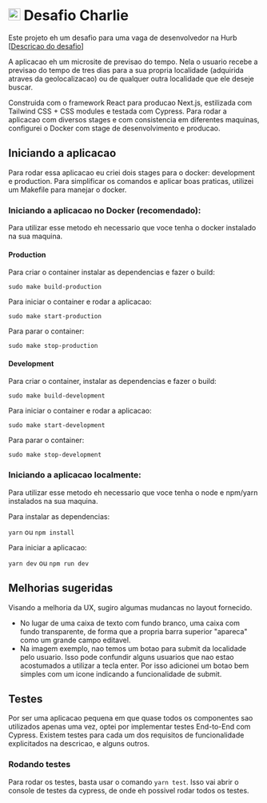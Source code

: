 # <img src="https://avatars1.githubusercontent.com/u/7063040?v=4&s=200.jpg" alt="HU" width="24" /> Desafio Charlie

Este projeto eh um desafio para uma vaga de desenvolvedor na Hurb [[Descricao do desafio](README.pt.md)]

A aplicacao eh um microsite de previsao do tempo. Nela o usuario recebe a previsao do tempo de tres dias para a sua propria localidade (adquirida atraves da geolocalizacao) ou de qualquer outra localidade que ele deseje buscar.

Construida com o framework React para producao Next.js, estilizada com Tailwind CSS + CSS modules e testada com Cypress. Para rodar a aplicacao com diversos stages e com consistencia em diferentes maquinas, configurei o Docker com stage de desenvolvimento e producao.


## Iniciando a aplicacao 

Para rodar essa aplicacao eu criei dois stages para o docker: development e production.
Para simplificar os comandos e aplicar boas praticas, utilizei um Makefile para manejar o docker.

### Iniciando a aplicacao no Docker (recomendado):

Para utilizar esse metodo eh necessario que voce tenha o docker instalado na sua maquina.

#### Production

Para criar o container instalar as dependencias e fazer o build:

    sudo make build-production

Para iniciar o container e rodar a aplicacao:
    
    sudo make start-production

Para parar o container:
    
    sudo make stop-production


#### Development

Para criar o container, instalar as dependencias e fazer o build:
    
    sudo make build-development

Para iniciar o container e rodar a aplicacao:
    
    sudo make start-development

Para parar o container:
    
    sudo make stop-development


### Iniciando a aplicacao localmente:

Para utilizar esse metodo eh necessario que voce tenha o node e npm/yarn instalados na sua maquina.

Para instalar as dependencias:

`` yarn `` ou `` npm install ``
    
Para iniciar a aplicacao:

`` yarn dev `` ou `` npm run dev ``
        

## Melhorias sugeridas

Visando a melhoria da UX, sugiro algumas mudancas no layout fornecido.
-  No lugar de uma caixa de texto com fundo branco, uma caixa com fundo transparente, de forma que a propria barra superior "apareca" como um grande campo editavel.
-  Na imagem exemplo, nao temos um botao para submit da localidade pelo usuario. Isso pode confundir alguns usuarios que nao estao acostumados a utilizar a tecla enter. Por isso adicionei um botao bem simples com um icone indicando a funcionalidade de submit.


## Testes 

Por ser uma aplicacao pequena em que quase todos os componentes sao utilizados apenas uma vez, optei por implementar testes End-to-End com Cypress. Existem testes para cada um dos requisitos de funcionalidade explicitados na descricao, e alguns outros.

### Rodando testes

Para rodar os testes, basta usar o comando `` yarn test ``. Isso vai abrir o console de testes da cypress, de onde eh possivel rodar todos os testes.

  
    